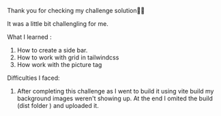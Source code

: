 Thank you for checking my challenge solution🌝🌝

It was a little bit challengling for me.

What I learned :

1. How to create a side bar.
2. How to work with grid in tailwindcss
3. How work with the picture tag

Difficulties I faced:

1. After completing this challenge as I went to build it using vite build my background images weren't showing up. At the end I omited the build (dist folder ) and uploaded it.
